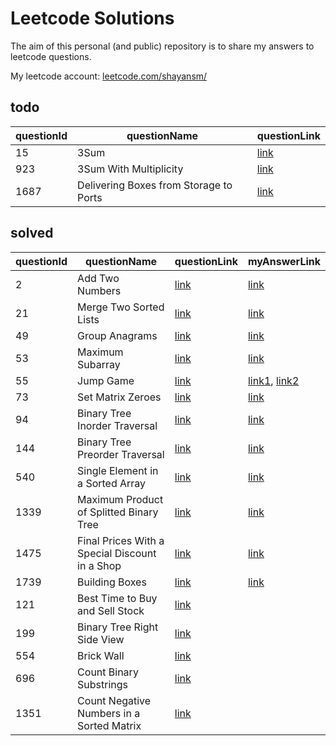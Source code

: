 # Leetcode Solutions
The aim of this personal (and public) repository is to share my answers to leetcode questions.

My leetcode account: [leetcode.com/shayansm/](https://leetcode.com/shayansm/)


## todo
| questionId | questionName                           | questionLink                                                                  |
|------------|----------------------------------------|-------------------------------------------------------------------------------|
| 15         | 3Sum                                   | [link](https://leetcode.com/problems/3sum/)                                   |
 | 923        | 3Sum With Multiplicity                 | [link](https://leetcode.com/problems/3sum-with-multiplicity/)                 |
| 1687       | Delivering Boxes from Storage to Ports | [link](https://leetcode.com/problems/delivering-boxes-from-storage-to-ports/) |


## solved
| questionId | questionName                                   | questionLink                                                                          | myAnswerLink                                                                                                                                                                              |
|------------|------------------------------------------------|---------------------------------------------------------------------------------------|-------------------------------------------------------------------------------------------------------------------------------------------------------------------------------------------|
| 2          | Add Two Numbers                                | [link](https://leetcode.com/problems/add-two-numbers/)                                | [link](https://github.com/shayansm2/leetcodeSolutions/blob/main/src/medium/AddTwoNumbers.py)                                                                                              |
| 21         | Merge Two Sorted Lists                         | [link](https://leetcode.com/problems/merge-two-sorted-lists/)                         | [link](https://github.com/shayansm2/leetcodeSolutions/blob/main/src/easy/MergeTwoSortedLists.py)                                                                                          |
| 49         | Group Anagrams                                 | [link](https://leetcode.com/problems/group-anagrams/)                                 | [link](https://github.com/shayansm2/leetcodeSolutions/blob/main/src/medium/GroupAnagrams.py)                                                                                              |
| 53         | Maximum Subarray                               | [link](https://leetcode.com/problems/maximum-subarray/)                               | [link](https://github.com/shayansm2/leetcodeSolutions/blob/main/src/easy/MaximumSubarray.py)                                                                                              |
| 55         | Jump Game                                      | [link](https://leetcode.com/problems/jump-game/)                                      | [link1](https://github.com/shayansm2/leetcodeSolutions/blob/main/src/medium/JumpGame_BFS.py), [link2](https://github.com/shayansm2/leetcodeSolutions/blob/main/src/medium/JumpGame_DP.py) |
| 73         | Set Matrix Zeroes                              | [link](https://leetcode.com/problems/set-matrix-zeroes/)                              | [link](https://github.com/shayansm2/leetcodeSolutions/blob/main/src/medium/SetMatrixZeroes.py)                                                                                            |
| 94         | Binary Tree Inorder Traversal                  | [link](https://leetcode.com/problems/binary-tree-inorder-traversal/)                  | [link](https://github.com/shayansm2/leetcodeSolutions/blob/main/src/easy/BinaryTreeInorderTraversal.py)                                                                                   |
| 144        | Binary Tree Preorder Traversal                 | [link](https://leetcode.com/problems/binary-tree-preorder-traversal/)                 | [link](https://github.com/shayansm2/leetcodeSolutions/blob/main/src/easy/BinaryTreePreorderTraversal.py)                                                                                  | 
| 540        | Single Element in a Sorted Array               | [link](https://leetcode.com/problems/single-element-in-a-sorted-array/)               | [link](https://github.com/shayansm2/leetcodeSolutions/blob/main/src/medium/SingleElementSortedArray.php)                                                                                  |
| 1339       | Maximum Product of Splitted Binary Tree        | [link](https://leetcode.com/problems/maximum-product-of-splitted-binary-tree/)        | [link](https://github.com/shayansm2/leetcodeSolutions/blob/main/src/medium/MaximumProductSplittedBinaryTree.py)                                                                           |
| 1475       | Final Prices With a Special Discount in a Shop | [link](https://leetcode.com/problems/final-prices-with-a-special-discount-in-a-shop/) | [link](https://github.com/shayansm2/leetcodeSolutions/blob/main/src/easy/FinalPricesWithSpecialDiscountShop.py)                                                                           |
| 1739       | Building Boxes                                 | [link](https://leetcode.com/problems/building-boxes/)                                 | [link](https://github.com/shayansm2/leetcodeSolutions/blob/main/src/hard/BuildingBoxes.py)                                                                                                |
| 121        | Best Time to Buy and Sell Stock                | [link](https://leetcode.com/problems/best-time-to-buy-and-sell-stock/)                ||
| 199        | Binary Tree Right Side View                    | [link](https://leetcode.com/problems/binary-tree-right-side-view/)                    ||
| 554        | Brick Wall                                     | [link](https://leetcode.com/problems/brick-wall/)                                     ||
| 696        | Count Binary Substrings                        | [link](https://leetcode.com/problems/count-binary-substrings/)                        ||
| 1351       | Count Negative Numbers in a Sorted Matrix      | [link](https://leetcode.com/problems/count-negative-numbers-in-a-sorted-matrix/)      ||

